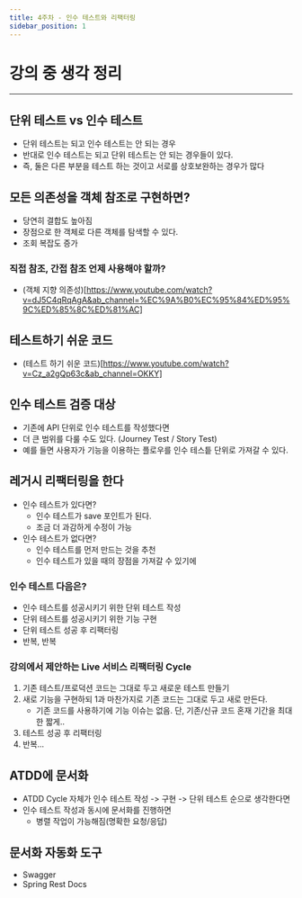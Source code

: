 ```yaml
---
title: 4주차 - 인수 테스트와 리팩터링
sidebar_position: 1
---
```

# 강의 중 생각 정리
---

## 단위 테스트 vs 인수 테스트
- 단위 테스트는 되고 인수 테스트는 안 되는 경우
- 반대로 인수 테스트는 되고 단위 테스트는 안 되는 경우들이 있다.
- 즉, 둘은 다른 부분을 테스트 하는 것이고 서로를 상호보완하는 경우가 많다

## 모든 의존성을 객체 참조로 구현하면?
- 당연히 결합도 높아짐
- 장점으로 한 객체로 다른 객체를 탐색할 수 있다.
- 조회 복잡도 증가

### 직접 참조, 간접 참조 언제 사용해야 할까?
- (객체 지향 의존성)[https://www.youtube.com/watch?v=dJ5C4qRqAgA&ab_channel=%EC%9A%B0%EC%95%84%ED%95%9C%ED%85%8C%ED%81%AC]

## 테스트하기 쉬운 코드
- (테스트 하기 쉬운 코드)[https://www.youtube.com/watch?v=Cz_a2gQp63c&ab_channel=OKKY]

## 인수 테스트 검증 대상
- 기존에 API 단위로 인수 테스트를 작성했다면
- 더 큰 범위를 다룰 수도 있다. (Journey Test / Story Test)
- 예를 들면 사용자가 기능을 이용하는 플로우를 인수 테스틑 단위로 가져갈 수 있다.

## 레거시 리팩터링을 한다
- 인수 테스트가 있다면?
  - 인수 테스트가 save 포인트가 된다.
  - 조금 더 과감하게 수정이 가능
- 인수 테스트가 없다면?
  - 인수 테스트를 먼저 만드는 것을 추천
  - 인수 테스트가 있을 때의 장점을 가져갈 수 있기에

### 인수 테스트 다음은?
- 인수 테스트를 성공시키기 위한 단위 테스트 작성
- 단위 테스트를 성공시키기 위한 기능 구현
- 단위 테스트 성공 후 리팩터링
- 반복, 반복

### 강의에서 제안하는 Live 서비스 리팩터링 Cycle
1. 기존 테스트/프로덕션 코드는 그대로 두고 새로운 테스트 만들기
2. 새로 기능을 구현하되 1과 마찬가지로 기존 코드는 그대로 두고 새로 만든다.
    - 기존 코드를 사용하기에 기능 이슈는 없음. 단, 기존/신규 코드 혼재 기간을 최대한 짧게..
3. 테스트 성공 후 리팩터링
4. 반복...

## ATDD에 문서화
- ATDD Cycle 자체가 인수 테스트 작성 -> 구현 -> 단위 테스트 순으로 생각한다면
- 인수 테스트 작성과 동시에 문서화를 진행하면
  - 병렬 작업이 가능해짐(명확한 요청/응답)

## 문서화 자동화 도구
- Swagger
- Spring Rest Docs
